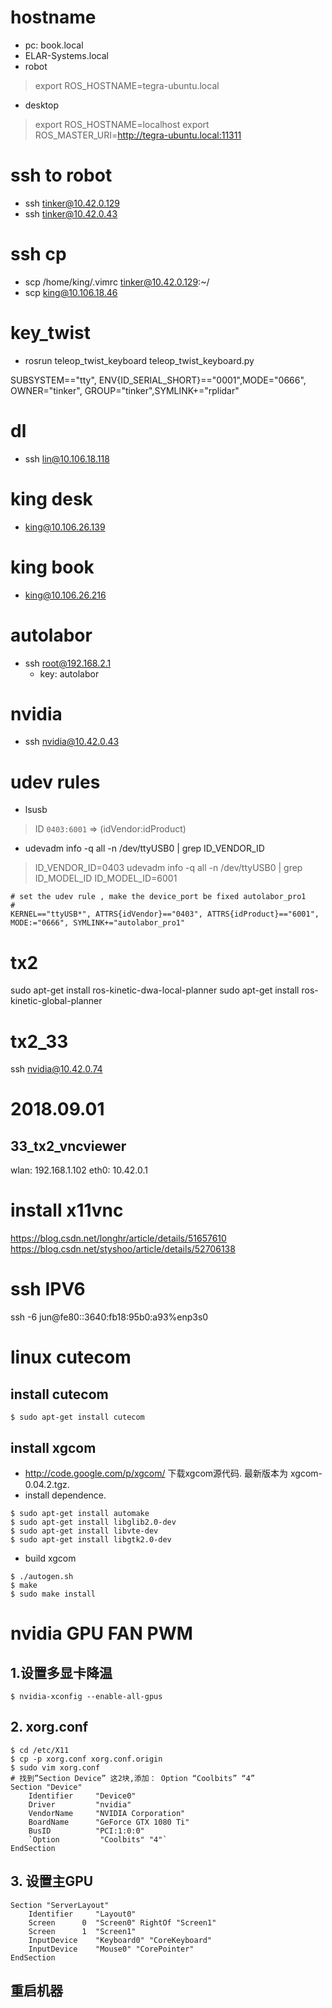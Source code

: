 # hostname
* pc: book.local
* ELAR-Systems.local
* robot
> export ROS_HOSTNAME=tegra-ubuntu.local
* desktop
> export ROS_HOSTNAME=localhost
> export ROS_MASTER_URI=http://tegra-ubuntu.local:11311

# ssh to robot
* ssh tinker@10.42.0.129
* ssh tinker@10.42.0.43
# ssh cp
* scp /home/king/.vimrc tinker@10.42.0.129:~/
* scp king@10.106.18.46
# key_twist
* rosrun teleop_twist_keyboard teleop_twist_keyboard.py

SUBSYSTEM=="tty", ENV{ID_SERIAL_SHORT}=="0001",MODE="0666", OWNER="tinker", GROUP="tinker",SYMLINK+="rplidar"

# dl
* ssh lin@10.106.18.118

# king desk
* king@10.106.26.139

# king book
* king@10.106.26.216

# autolabor
* ssh root@192.168.2.1
	* key: autolabor

# nvidia
* ssh nvidia@10.42.0.43

# udev rules
* lsusb
> ID `0403:6001` => (idVendor:idProduct)

* udevadm info -q all -n /dev/ttyUSB0 | grep ID_VENDOR_ID
> ID_VENDOR_ID=0403
 udevadm info -q all -n /dev/ttyUSB0 | grep ID_MODEL_ID
> ID_MODEL_ID=6001
```
# set the udev rule , make the device_port be fixed autolabor_pro1
#
KERNEL=="ttyUSB*", ATTRS{idVendor}=="0403", ATTRS{idProduct}=="6001", MODE:="0666", SYMLINK+="autolabor_pro1"
```

# tx2
sudo apt-get install ros-kinetic-dwa-local-planner
sudo apt-get install ros-kinetic-global-planner

# tx2_33
ssh nvidia@10.42.0.74

# 2018.09.01
## 33_tx2_vncviewer
wlan: 192.168.1.102
eth0: 10.42.0.1

# install x11vnc
https://blog.csdn.net/longhr/article/details/51657610
https://blog.csdn.net/styshoo/article/details/52706138

# ssh IPV6 
ssh -6 jun@fe80::3640:fb18:95b0:a93%enp3s0

# linux cutecom
## install cutecom
```shell
$ sudo apt-get install cutecom
```
## install xgcom
* http://code.google.com/p/xgcom/ 下载xgcom源代码. 最新版本为 xgcom-0.04.2.tgz.
* install dependence.
```shell
$ sudo apt-get install automake
$ sudo apt-get install libglib2.0-dev
$ sudo apt-get install libvte-dev
$ sudo apt-get install libgtk2.0-dev
```
* build xgcom
```shell
$ ./autogen.sh
$ make
$ sudo make install
```

# nvidia GPU FAN PWM
## 1.设置多显卡降温
```shell
$ nvidia-xconfig --enable-all-gpus
```
## 2. xorg.conf
```shell
$ cd /etc/X11
$ cp -p xorg.conf xorg.conf.origin
$ sudo vim xorg.conf
# 找到”Section Device” 这2块,添加： Option “Coolbits” “4”
Section "Device"
    Identifier     "Device0"
    Driver         "nvidia"
    VendorName     "NVIDIA Corporation"
    BoardName      "GeForce GTX 1080 Ti"
    BusID          "PCI:1:0:0"
    `Option         "Coolbits" "4"`
EndSection
```
## 3. 设置主GPU
```shell
Section "ServerLayout"
    Identifier     "Layout0"
    Screen      0  "Screen0" RightOf "Screen1"
    Screen      1  "Screen1" 
    InputDevice    "Keyboard0" "CoreKeyboard"
    InputDevice    "Mouse0" "CorePointer"
EndSection
```
## 重启机器

